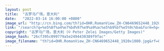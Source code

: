 ```yaml
---
layout: post
title:  "古罗马广场，意大利"
date:   "2022-03-14 16:00:00 +0800"
image_url: "http://cn.bing.com/th?id=OHR.RomanView_ZH-CN6469652448_1920x1080.jpg&rf=LaDigue_1920x1080.jpg&pid=hp"
link: "/search?q=%e5%8f%a4%e7%bd%97%e9%a9%ac%e5%b9%bf%e5%9c%ba&form=hpcapt&mkt=zh-cn"
copyright: "古罗马广场，意大利 (© Peter Zelei Images/Getty Images)"
image_hash: "26cf395c099779a5e2494430389f9fac"
image_filename: "th?id=OHR.RomanView_ZH-CN6469652448_1920x1080.jpg&rf=LaDigue_1920x1080.jpg&pid=hp"
---
```

